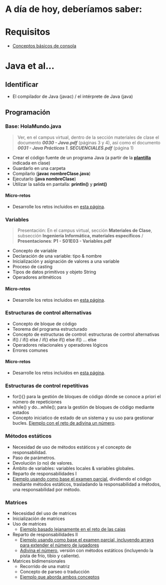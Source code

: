 # A día de hoy, deberíamos saber:

# Requisitos

- [Conceptos básicos de consola](../docs/conceptosDeConsola.md)

# Java et al...

## Identificar

- El compilador de Java (javac) / el intérprete de Java (java)

## Programación

### Base: HolaMundo.java

> Ver, en el campus virtual, dentro de la sección materiales de clase el documento ***0030 - Java.pdf*** (páginas 3 y 4), así como el documento ***0031 - Java Prácticas 1. SECUENCIALES.pdf*** (página 1)

- Crear el código fuente de un programa Java (a partir de la [**plantilla**](plantilla.md) indicada en clase)
- Guardarlo en una carpeta
- Compilarlo (**javac nombreClase.java**)
- Ejecutarlo (**java nombreClase**)
- Utilizar la salida en pantalla: **println()** y **print()**

#### Micro-retos

* Desarrolle los retos incluidos en [esta página](../retos/001-MicroRetosASCIIart.md).

### Variables

> Presentación: En el campus virtual, sección **Materiales de Clase**, subsección **Ingeniería Informática,  materiales específicos** / **Presentaciones**: **P1 - S01E03 - Variables.pdf**

- Concepto de variable
- Declaración de una variable: tipo & nombre
- Inicialización y asignación de valores a una variable
- Proceso de casting
- Tipos de datos primitivos y objeto String
- Operadores aritméticos

#### Micro-retos

* Desarrolle los retos incluidos en [esta página](../retos/002-MicroRetosVariables.md).

### Estructuras de control alternativas

- Concepto de bloque de código
- Teorema del programa estructurado
- Concepto de estructuras de control: estructuras de control alternativas
- if() / if() else / if() else if() else if() ... else
- Operadores relacionales y operadores lógicos
- Errores comunes

#### Micro-retos

* Desarrolle los retos incluidos en [esta página](../retos/003-MicroRetosIf.md).

### Estructuras de control repetitivas

- for(){} para la gestión de bloques de código dónde se conoce a priori el número de repeticiones
- while() y do...while(); para la gestión de bloques de código mediante estados
- Concepto iniciatico de estado de un sistema y su uso para gestionar bucles. [Ejemplo con el reto de adivina un número](codigo/EstructurasControl.java).

### Métodos estáticos

- Necesidad de uso de métodos estáticos y el concepto de responsabilidad.
- Paso de parámetros.
- Devolución (o no) de valores.
- Ámbito de variables: variables locales & variables globales.
- Reparto de responsabilidades I
- [Ejemplo usando como base el examen parcial](codigo/UnaCarreraMetodos.java), dividiendo el código mediante métodos estáticos, trasladando la responsabilidad a métodos, una responsabilidad por método.

### Matrices

- Necesidad del uso de matrices
- Inicialización de matrices
- Uso de matrices
    - [Ejemplo basado lejanamente en el reto de las cajas](./codigo/JuegosConMatrices.java)
- Reparto de responsabilidades II
    - [Ejemplo usando como base el examen parcial, incluyendo arrays para extender el número de jugadores](codigo/UnaCarreraMetodosArray.java)
    - [Adivina el número](/retos/soluciones/AdivinaNumero.java), versión con métodos estáticos (incluyendo la pista de frío, tibio y caliente).
- Matrices bidimensionales
    - Recorrido de una matriz
    - Concepto de parseo o traducción
    - [Ejemplo que aborda ambos conceptos](./codigo/JuegosConMatrices2D.java)
